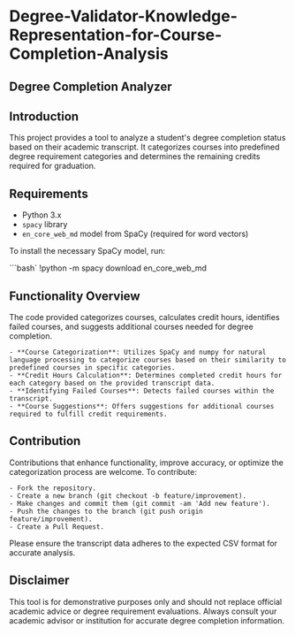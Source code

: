 # Degree-Validator-Knowledge-Representation-for-Course-Completion-Analysis

## Degree Completion Analyzer

## Introduction

This project provides a tool to analyze a student's degree completion status based on their academic transcript. It categorizes courses into predefined degree requirement categories and determines the remaining credits required for graduation.

## Requirements

- Python 3.x
- `spacy` library
- `en_core_web_md` model from SpaCy (required for word vectors)

To install the necessary SpaCy model, run:

```bash`
!python -m spacy download en_core_web_md

## Functionality Overview

The code provided categorizes courses, calculates credit hours, identifies failed courses, and suggests additional courses needed for degree completion.

    - **Course Categorization**: Utilizes SpaCy and numpy for natural language processing to categorize courses based on their similarity to predefined courses in specific categories.
    - **Credit Hours Calculation**: Determines completed credit hours for each category based on the provided transcript data.
    - **Identifying Failed Courses**: Detects failed courses within the transcript.
    - **Course Suggestions**: Offers suggestions for additional courses required to fulfill credit requirements.

## Contribution

Contributions that enhance functionality, improve accuracy, or optimize the categorization process are welcome. To contribute:

    - Fork the repository.
    - Create a new branch (git checkout -b feature/improvement).
    - Make changes and commit them (git commit -am 'Add new feature').
    - Push the changes to the branch (git push origin feature/improvement).
    - Create a Pull Request.

Please ensure the transcript data adheres to the expected CSV format for accurate analysis.

## Disclaimer

This tool is for demonstrative purposes only and should not replace official academic advice or degree requirement evaluations. Always consult your academic advisor or institution for accurate degree completion information.
